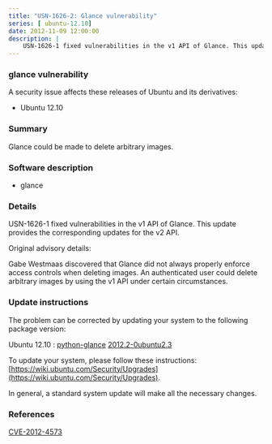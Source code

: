 ```yaml
---
title: "USN-1626-2: Glance vulnerability"
series: [ ubuntu-12.10]
date: 2012-11-09 12:00:00
description: |
    USN-1626-1 fixed vulnerabilities in the v1 API of Glance. This update provides the corresponding updates for the v2 API.
--- 
```

 
### glance vulnerability

A security issue affects these releases of Ubuntu and its derivatives:

* Ubuntu 12.10

### Summary

Glance could be made to delete arbitrary images. 

### Software description

* glance 

### Details

USN-1626-1 fixed vulnerabilities in the v1 API of Glance. This update provides the corresponding updates for the v2 API.

Original advisory details:

 Gabe Westmaas discovered that Glance did not always properly enforce access controls when deleting images. An authenticated user could delete arbitrary images by using the v1 API under certain circumstances. 

### Update instructions

The problem can be corrected by updating your system to the following package version:

Ubuntu 12.10
 : [python-glance](https://launchpad.net/ubuntu/+source/glance) <span> [2012.2-0ubuntu2.3](https://launchpad.net/ubuntu/+source/glance/2012.2-0ubuntu2.3) </span> 

To update your system, please follow these instructions: [https://wiki.ubuntu.com/Security/Upgrades](https://wiki.ubuntu.com/Security/Upgrades).

In general, a standard system update will make all the necessary changes. 

### References

 [CVE-2012-4573](http://people.ubuntu.com/~ubuntu-security/cve/CVE-2012-4573)
 
